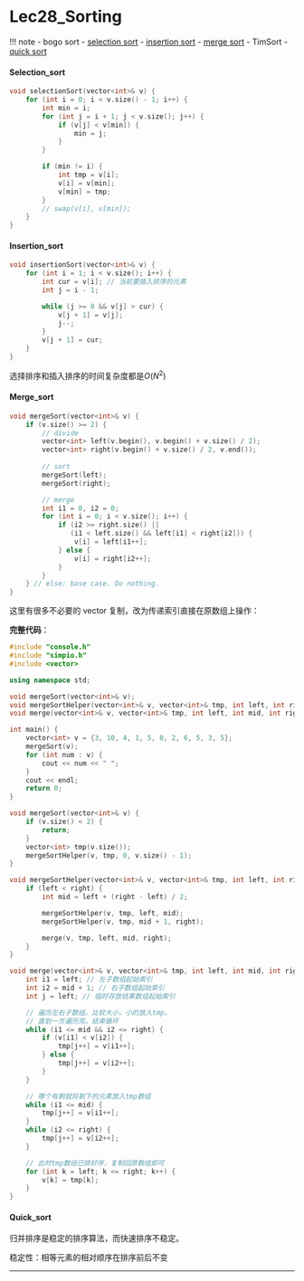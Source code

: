 # Lec28_Sorting
!!! note
    - bogo sort
    - [selection sort](#Selection_sort)
    - [insertion sort](#Insertion_sort)
    - [merge sort](#Merge_sort)
    - TimSort
    - [quick sort](#Quick_sort)

#### Selection_sort
```cpp
void selectionSort(vector<int>& v) {
	for (int i = 0; i < v.size() - 1; i++) {
		int min = i;
		for (int j = i + 1; j < v.size(); j++) {
			if (v[j] < v[min]) {
				min = j;
			}
		}

		if (min != i) {
			int tmp = v[i];
			v[i] = v[min];
			v[min] = tmp;
		}
		// swap(v[i], v[min]);
	}
}
```

#### Insertion_sort
```cpp
void insertionSort(vector<int>& v) {
	for (int i = 1; i < v.size(); i++) {
		int cur = v[i]; // 当前要插入排序的元素
		int j = i - 1;

		while (j >= 0 && v[j] > cur) {
			v[j + 1] = v[j];
			j--;
		}
		v[j + 1] = cur;
	}
}
```

选择排序和插入排序的时间复杂度都是$O(N^2)$

#### Merge_sort
```cpp
void mergeSort(vector<int>& v) {
	if (v.size() >= 2) {
		// divide
		vector<int> left(v.begin(), v.begin() + v.size() / 2);
		vector<int> right(v.begin() + v.size() / 2, v.end());
		
		// sort
		mergeSort(left);
		mergeSort(right);

		// merge
		int i1 = 0, i2 = 0;
		for (int i = 0; i < v.size(); i++) {
			if (i2 >= right.size() || 
			   (i1 < left.size() && left[i1] < right[i2])) {
				v[i] = left[i1++];
			} else {
				v[i] = right[i2++];
			}
		}
	} // else: base case. Do nothing.
}
```

这里有很多不必要的 vector 复制，改为传递索引直接在原数组上操作：

**完整代码**：

```cpp
#include "console.h"
#include "simpio.h"
#include <vector>

using namespace std;

void mergeSort(vector<int>& v);
void mergeSortHelper(vector<int>& v, vector<int>& tmp, int left, int right);
void merge(vector<int>& v, vector<int>& tmp, int left, int mid, int right);

int main() {
    vector<int> v = {3, 10, 4, 1, 5, 0, 2, 6, 5, 3, 5};
    mergeSort(v);
    for (int num : v) {
        cout << num << " ";
    }
    cout << endl;
    return 0;
}

void mergeSort(vector<int>& v) {
    if (v.size() < 2) {
        return;
    }
    vector<int> tmp(v.size());
    mergeSortHelper(v, tmp, 0, v.size() - 1);
}

void mergeSortHelper(vector<int>& v, vector<int>& tmp, int left, int right) {
    if (left < right) {
        int mid = left + (right - left) / 2;

        mergeSortHelper(v, tmp, left, mid);
        mergeSortHelper(v, tmp, mid + 1, right);

        merge(v, tmp, left, mid, right);
    }
}

void merge(vector<int>& v, vector<int>& tmp, int left, int mid, int right) {
    int i1 = left; // 左子数组起始索引
    int i2 = mid + 1; // 右子数组起始索引
    int j = left; // 临时存放结果数组起始索引

    // 遍历左右子数组，比较大小，小的放入tmp。
    // 直到一方遍历完，结束循环
    while (i1 <= mid && i2 <= right) {
        if (v[i1] < v[i2]) {
            tmp[j++] = v[i1++];
        } else {
            tmp[j++] = v[i2++];
        }
    }

    // 哪个有剩就将剩下的元素放入tmp数组
    while (i1 <= mid) {
        tmp[j++] = v[i1++];
    }
    while (i2 <= right) {
        tmp[j++] = v[i2++];
    }

    // 此时tmp数组已排好序，复制回原数组即可
    for (int k = left; k <= right; k++) {
        v[k] = tmp[k];
    }
}
```

#### Quick_sort


归并排序是稳定的排序算法，而快速排序不稳定。
 
稳定性：相等元素的相对顺序在排序前后不变

---

